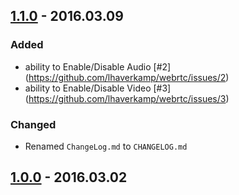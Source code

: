 ## [1.1.0](https://github.com/lhaverkamp/webrtc/tag/1.1.0) - 2016.03.09
### Added
- ability to Enable/Disable Audio [#2] (https://github.com/lhaverkamp/webrtc/issues/2)
- ability to Enable/Disable Video [#3] (https://github.com/lhaverkamp/webrtc/issues/3)

### Changed
- Renamed `ChangeLog.md` to `CHANGELOG.md`

## [1.0.0](https://github.com/lhaverkamp/webrtc/tag/1.0.0) - 2016.03.02